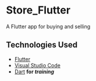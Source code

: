 # Store_Flutter
A Flutter app for buying and selling
## Technologies Used
- [Flutter](https://flutter.dev/)
- [Visual Studio Code](https://github.com/Microsoft/vscode)
- [Dart](https://dart.dev/)
**for _training_**
